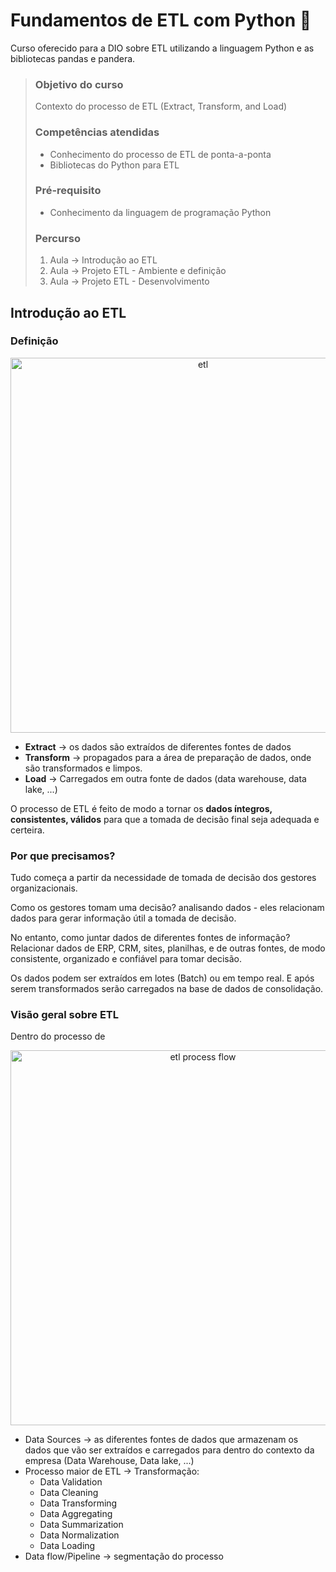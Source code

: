 # Fundamentos de ETL com Python 🐍

Curso oferecido para a DIO sobre ETL utilizando a linguagem Python e as bibliotecas pandas e pandera.

> ### Objetivo do curso
> Contexto do processo de ETL (Extract, Transform, and Load)
>
> ### Competências atendidas
> - Conhecimento do processo de ETL de ponta-a-ponta
> - Bibliotecas do Python para ETL
>
> ### Pré-requisito
> - Conhecimento da linguagem de programação Python
>
> ### Percurso
> 1. Aula → Introdução ao ETL
> 2. Aula → Projeto ETL - Ambiente e definição
> 3. Aula → Projeto ETL - Desenvolvimento


## Introdução ao ETL

### Definição

<p align="center">
  <img src="https://www.dadosaleatorios.com.br/post/etl-data-store/ETL_Fluxo.gif" alt="etl" width="600px" />
</p>

* **Extract** → os dados são extraídos de diferentes fontes de dados
* **Transform** → propagados para a área de preparação de dados, onde são transformados e limpos.
* **Load** → Carregados em outra fonte de dados (data warehouse, data lake, ...)

O processo de ETL é feito de modo a tornar os **dados íntegros, consistentes, válidos** para que a tomada de decisão final seja adequada e certeira.

### Por que precisamos?
Tudo começa a partir da necessidade de tomada de decisão dos gestores organizacionais.

Como os gestores tomam uma decisão? analisando dados - eles relacionam dados para gerar informação útil a tomada de decisão.

No entanto, como juntar dados de diferentes fontes de informação?
Relacionar dados de ERP, CRM, sites, planilhas, e de outras fontes, de modo consistente, organizado e confiável para tomar decisão.

Os dados podem ser extraídos em lotes (Batch) ou em tempo real. E após serem transformados serão carregados na base de dados de consolidação.


### Visão geral sobre ETL

Dentro do processo de 

<p align="center">
  <img src="http://2.bp.blogspot.com/-dSnbfUATfoU/U7opdrbBKTI/AAAAAAAACkU/EAnBsiIyPaY/s1600/ETL-process-flow.jpeg" alt="etl process flow" width="600px" />
</p>

* Data Sources → as diferentes fontes de dados que armazenam os dados que vão ser extraídos e carregados para dentro do contexto da empresa (Data Warehouse, Data lake, ...)
* Processo maior de ETL → Transformação:
    * Data Validation 
    * Data Cleaning
    * Data Transforming
    * Data Aggregating
    * Data Summarization
    * Data Normalization
    * Data Loading
* Data flow/Pipeline → segmentação do processo



